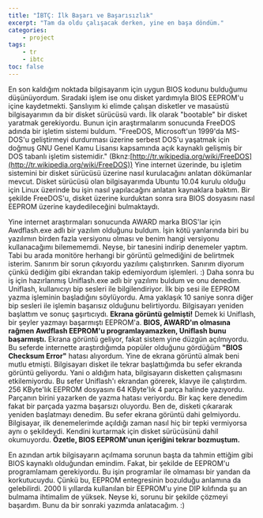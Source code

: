```yaml
---
title: "İBTÇ: İlk Başarı ve Başarısızlık"
excerpt: "Tam da oldu çalışacak derken, yine en başa döndüm."
categories:
    - project
tags:
    - tr
    - ibtc
toc: false
---
```


En son kaldığım noktada bilgisayarım için uygun BIOS kodunu bulduğumu
düşünüyordum. Sıradaki işlem ise onu disket yardımıyla BIOS EEPROM'u içine
kaydetmekti. Şanslıyım ki elimde çalışan disketler ve masaüstü bilgisayarımın da
bir disket sürücüsü vardı. İlk olarak "bootable" bir disket yaratmak
gerekiyordu. Bunun için araştırmalarım sonucunda FreeDOS adında bir işletim
sistemi buldum. "FreeDOS, Microsoft'un 1999'da MS-DOS'u geliştirmeyi durdurması
üzerine serbest DOS'u yaşatmak için doğmuş GNU Genel Kamu Lisansı kapsamında
açık kaynaklı gelişmiş bir DOS tabanlı işletim sistemidir."
(Bknz:[http://tr.wikipedia.org/wiki/FreeDOS](http://tr.wikipedia.org/wiki/FreeDOS))
Yine internet üzerinde, bu işletim sistemini bir disket sürücüsü üzerine nasıl
kurulacağını anlatan dökümanlar mevcut. Disket sürücüsü olan bilgisayarımda
Ubuntu 10.04 kurulu olduğu için Linux üzerinde bu işin nasıl yapılacağını
anlatan kaynaklara baktım. Bir şekilde FreeDOS'u, disket üzerine kurduktan sonra
sıra BIOS dosyasını nasıl EEPROM üzerine kaydedileceğini bulmaktaydı.

Yine internet araştırmaları sonucunda AWARD marka BIOS'lar için Awdflash.exe
adlı bir yazılım olduğunu buldum. İşin kötü yanlarında biri bu yazılımın birden
fazla versiyonu olması ve benim hangi versiyonu kullanacağımı bilemememdi.
Neyse, bir tanesini indirip denemeler yaptım. Tabi bu arada monitöre herhangi
bir görüntü gelmediğini de belirtmek isterim. Sanırım bir sorun çıkıyordu
yazılımı çalıştırırken. Sanırım diyorum çünkü dediğim gibi ekrandan takip
edemiyordum işlemleri. :) Daha sonra bu iş için hazırlanmış Uniflash.exe adlı
bir yazılımı buldum ve onu denedim. Uniflash, kullanıcıyı bip sesleri ile
bilgilendiriyor. İlk bip sesi ile EEPROM yazma işleminin başladığını söylüyordu.
Ama yaklaşık 10 saniye sonra diğer bip sesleri ile işlemin başarısız olduğunu
belirtiyordu. Bilgisayarı yeniden başlattım ve sonuç şaşırtıcıydı. **Ekrana
görüntü gelmişti!** Demek ki Uniflash, bir şeyler yazmayı başarmıştı EEPROM'a.
**BIOS, AWARD'ın olmasına rağmen Awdflash EEPROM'u programlayamazken, Uniflash
bunu başarmıştı.** Ekrana görüntü geliyor, fakat sistem yine düzgün açılmıyordu.
Bu seferde internette araştırdığımda popüler olduğunu gördüğüm **"BIOS Checksum
Error"** hatası alıyordum. Yine de ekrana görüntü almak beni mutlu etmişti.
Bilgisayarı disket ile tekrar başlattığımda bu sefer ekranda görüntü geliyordu.
Yani o aldığım hata, bilgisayarın disketten çalışmasını etkilemiyordu. Bu sefer
Uniflash'ı ekrandan görerek, klavye ile çalıştırdım. 256 KByte'lık EEPROM
dosyasını 64 KByte'lık 4 parça halinde yazıyordu. Parçanın birini yazarken de
yazma hatası veriyordu. Bir kaç kere denedim fakat bir parçada yazma başarsızı
oluyordu. Ben de, disketi çıkararak yeniden başlatmayı denedim. Bu sefer ekrana
görüntü dahi gelmiyordu. Bilgisayar, ilk denemelerimde açıldığı zaman nasıl hiç
bir tepki vermiyorsa aynı o şekildeydi. Kendini kurtarmak için disket sürücüsünü
dahil okumuyordu. **Özetle, BIOS EEPROM'unun içeriğini tekrar bozmuştum.**

En azından artık bilgisayarın açılmama sorunun başta da tahmin ettiğim gibi BIOS
kaynaklı olduğundan emindim. Fakat, bir şekilde de EEPROM'u programlamam
gerekiyordu. Bu işin programlar ile olmaması bir yandan da korkutucuydu. Çünkü
bu, EEPROM entegresinin bozulduğu anlamına da gelebilirdi. 2000 li yıllarda
kullanılan bir EEPROM'u yine DIP kılıfında şu an bulmama ihtimalim de yüksek.
Neyse ki, sorunu bir şekilde çözmeyi başardım. Bunu da bir sonraki yazımda
anlatacağım. :)
